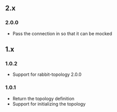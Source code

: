 ## 2.x

### 2.0.0

* Pass the connection in so that it can be mocked

## 1.x

### 1.0.2

* Support for rabbit-topology 2.0.0

### 1.0.1

* Return the topology definition
* Support for initializing the topology